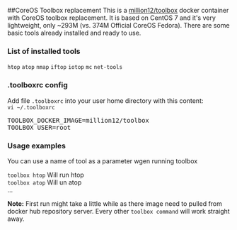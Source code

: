##CoreOS Toolbox replacement
This is a [million12/toolbox](https://registry.hub.docker.com/u/million12/toolbox/) docker container with CoreOS toolbox replacement. It is based on CentOS 7 and it's very lightweight, only ~293M (vs. 374M Official CoreOS Fedora). There are some basic tools already installed and ready to use.  
### List of installed tools  
`htop`  `atop`  `nmap`  `iftop`  `iotop`  `mc`  `net-tools`  

### .toolboxrc config  
Add file `.toolboxrc` into your user home directory with this content:  
`vi ~/.toolboxrc`
<pre>TOOLBOX_DOCKER_IMAGE=million12/toolbox
TOOLBOX_USER=root</pre>  

### Usage examples 
You can use a name of tool as a parameter wgen running toolbox  

`toolbox htop`	Will run htop  
`toolbox atop` Will un atop  
...  

**Note:** First run might take a little while as there image need to pulled from docker hub repository server. Every other `toolbox command` will work straight away.  